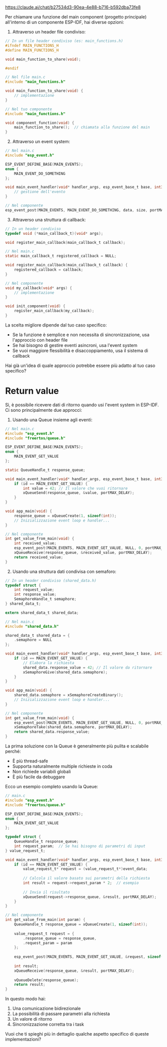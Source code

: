 https://claude.ai/chat/b27534d3-90ea-4e88-b716-b592dba73fe8

Per chiamare una funzione del main component (progetto principale) all'interno di un componente ESP-IDF, hai diverse opzioni:

1. Attraverso un header file condiviso:
```c
// In un file header condiviso (es: main_functions.h)
#ifndef MAIN_FUNCTIONS_H
#define MAIN_FUNCTIONS_H

void main_function_to_share(void);

#endif

// Nel file main.c
#include "main_functions.h"

void main_function_to_share(void) {
    // implementazione
}

// Nel tuo componente
#include "main_functions.h"

void component_function(void) {
    main_function_to_share();  // chiamata alla funzione del main
}
```

2. Attraverso un event system:
```c
// Nel main.c
#include "esp_event.h"

ESP_EVENT_DEFINE_BASE(MAIN_EVENTS);
enum {
    MAIN_EVENT_DO_SOMETHING
};

void main_event_handler(void* handler_args, esp_event_base_t base, int32_t id, void* event_data) {
    // gestione dell'evento
}

// Nel componente
esp_event_post(MAIN_EVENTS, MAIN_EVENT_DO_SOMETHING, data, size, portMAX_DELAY);
```

3. Attraverso una struttura di callback:
```c
// In un header condiviso
typedef void (*main_callback_t)(void* args);

void register_main_callback(main_callback_t callback);

// Nel main.c
static main_callback_t registered_callback = NULL;

void register_main_callback(main_callback_t callback) {
    registered_callback = callback;
}

// Nel componente
void my_callback(void* args) {
    // implementazione
}

void init_component(void) {
    register_main_callback(my_callback);
}
```

La scelta migliore dipende dal tuo caso specifico:
- Se la funzione è semplice e non necessita di sincronizzazione, usa l'approccio con header file
- Se hai bisogno di gestire eventi asincroni, usa l'event system
- Se vuoi maggiore flessibilità e disaccoppiamento, usa il sistema di callback

Hai già un'idea di quale approccio potrebbe essere più adatto al tuo caso specifico?



# Return value

Sì, è possibile ricevere dati di ritorno quando usi l'event system in ESP-IDF. Ci sono principalmente due approcci:

1. Usando una Queue insieme agli eventi:
```c
// Nel main.c
#include "esp_event.h"
#include "freertos/queue.h"

ESP_EVENT_DEFINE_BASE(MAIN_EVENTS);
enum {
    MAIN_EVENT_GET_VALUE
};

static QueueHandle_t response_queue;

void main_event_handler(void* handler_args, esp_event_base_t base, int32_t id, void* event_data) {
    if (id == MAIN_EVENT_GET_VALUE) {
        int value = 42; // Il valore che vuoi ritornare
        xQueueSend(response_queue, &value, portMAX_DELAY);
    }
}

void app_main(void) {
    response_queue = xQueueCreate(1, sizeof(int));
    // Inizializzazione event loop e handler...
}

// Nel componente
int get_value_from_main(void) {
    int received_value;
    esp_event_post(MAIN_EVENTS, MAIN_EVENT_GET_VALUE, NULL, 0, portMAX_DELAY);
    xQueueReceive(response_queue, &received_value, portMAX_DELAY);
    return received_value;
}
```

2. Usando una struttura dati condivisa con semaforo:
```c
// In un header condiviso (shared_data.h)
typedef struct {
    int request_value;
    int response_value;
    SemaphoreHandle_t semaphore;
} shared_data_t;

extern shared_data_t shared_data;

// Nel main.c
#include "shared_data.h"

shared_data_t shared_data = {
    .semaphore = NULL
};

void main_event_handler(void* handler_args, esp_event_base_t base, int32_t id, void* event_data) {
    if (id == MAIN_EVENT_GET_VALUE) {
        // Elabora la richiesta
        shared_data.response_value = 42; // Il valore da ritornare
        xSemaphoreGive(shared_data.semaphore);
    }
}

void app_main(void) {
    shared_data.semaphore = xSemaphoreCreateBinary();
    // Inizializzazione event loop e handler...
}

// Nel componente
int get_value_from_main(void) {
    esp_event_post(MAIN_EVENTS, MAIN_EVENT_GET_VALUE, NULL, 0, portMAX_DELAY);
    xSemaphoreTake(shared_data.semaphore, portMAX_DELAY);
    return shared_data.response_value;
}
```

La prima soluzione con la Queue è generalmente più pulita e scalabile perché:
- È più thread-safe
- Supporta naturalmente multiple richieste in coda
- Non richiede variabili globali
- È più facile da debuggare

Ecco un esempio completo usando la Queue:
```c
// main.c
#include "esp_event.h"
#include "freertos/queue.h"

ESP_EVENT_DEFINE_BASE(MAIN_EVENTS);
enum {
    MAIN_EVENT_GET_VALUE
};

typedef struct {
    QueueHandle_t response_queue;
    int request_param;  // Se hai bisogno di parametri di input
} value_request_t;

void main_event_handler(void* handler_args, esp_event_base_t base, int32_t id, void* event_data) {
    if (id == MAIN_EVENT_GET_VALUE) {
        value_request_t* request = (value_request_t*)event_data;
        
        // Calcola il valore basato sui parametri della richiesta
        int result = request->request_param * 2;  // esempio
        
        // Invia il risultato
        xQueueSend(request->response_queue, &result, portMAX_DELAY);
    }
}

// Nel componente
int get_value_from_main(int param) {
    QueueHandle_t response_queue = xQueueCreate(1, sizeof(int));
    
    value_request_t request = {
        .response_queue = response_queue,
        .request_param = param
    };
    
    esp_event_post(MAIN_EVENTS, MAIN_EVENT_GET_VALUE, &request, sizeof(request), portMAX_DELAY);
    
    int result;
    xQueueReceive(response_queue, &result, portMAX_DELAY);
    
    vQueueDelete(response_queue);
    return result;
}
```

In questo modo hai:
1. Una comunicazione bidirezionale
2. La possibilità di passare parametri alla richiesta
3. Un valore di ritorno
4. Sincronizzazione corretta tra i task

Vuoi che ti spieghi più in dettaglio qualche aspetto specifico di queste implementazioni?